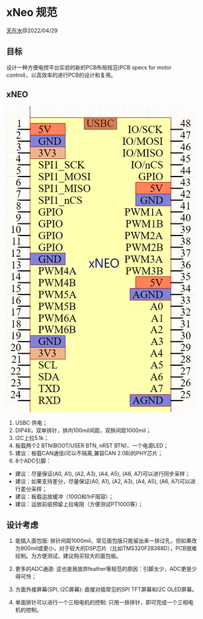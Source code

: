# xNeo 规范

[天在水](heguolin@mail.iee.ac.cn)@2022/04/29

## 目标

设计一种方便电控平台实验的新的PCB布局规范(PCB specs for motor control)，以高效率的进行PCB的设计和复用。

## xNEO

![xNEO](./images/xNEO_V1.png)

1. USBC 供电；
2. DIP48，双单排针，排内100mil间距，双排间距1000mil；
3. I2C上拉5.1k；
4. 板载两个2 BTN(BOOT/USER BTN, nRST BTN)，一个电源LED；
5. 建议：板载CAN通信(可以不隔离,兼容CAN 2.0B)的PHY芯片；
6. 8个ADC引脚：
  - 建议：尽量保证(A0, A1), (A2, A3), (A4, A5), (A6, A7)可以进行同步采样；
  - 建议：如果支持差分，尽量保证(A0, A1), (A2, A3), (A4, A5), (A6, A7)可以进行差分采样；
  - 建议：板载运放缓冲（100Ω和1nF阻容）；
  - 建议：运放前级预留上拉电阻（方便测试PT1000等）；

## 设计考虑

1. 能插入面包版:
  排针间距1000mil，常见面包版只能留出来一排过孔，但如果改为900mil或更小，对于较大的DSP芯片（比如TMS320F28388D），PCB很难绘制。为方便测试，建议购买较大的面包板。

2. 更多的ADC通道:
  这也是我放弃feather等规范的原因：引脚太少，ADC更是少得可怜；

3. 方面外接屏幕(SPI, I2C屏幕):
  直接对插常见的SPI TFT屏幕和I2C OLED屏幕。

4. 单面排针可以进行一个三相电机的控制:
  只用一排排针，即可完成一个三相电机的控制。
